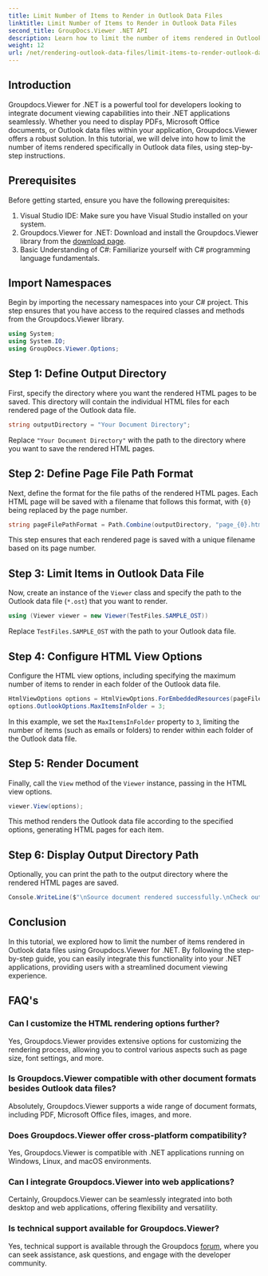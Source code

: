```yaml
---
title: Limit Number of Items to Render in Outlook Data Files
linktitle: Limit Number of Items to Render in Outlook Data Files
second_title: GroupDocs.Viewer .NET API
description: Learn how to limit the number of items rendered in Outlook data files using Groupdocs.Viewer for .NET. Follow our step-by-step for seamless integration.
weight: 12
url: /net/rendering-outlook-data-files/limit-items-to-render-outlook-data-files/
---
```

## Introduction
Groupdocs.Viewer for .NET is a powerful tool for developers looking to integrate document viewing capabilities into their .NET applications seamlessly. Whether you need to display PDFs, Microsoft Office documents, or Outlook data files within your application, Groupdocs.Viewer offers a robust solution. In this tutorial, we will delve into how to limit the number of items rendered specifically in Outlook data files, using step-by-step instructions.
## Prerequisites
Before getting started, ensure you have the following prerequisites:
1. Visual Studio IDE: Make sure you have Visual Studio installed on your system.
2. Groupdocs.Viewer for .NET: Download and install the Groupdocs.Viewer library from the [download page](https://releases.groupdocs.com/viewer/net/).
3. Basic Understanding of C#: Familiarize yourself with C# programming language fundamentals.

## Import Namespaces
Begin by importing the necessary namespaces into your C# project. This step ensures that you have access to the required classes and methods from the Groupdocs.Viewer library.
```csharp
using System;
using System.IO;
using GroupDocs.Viewer.Options;
```
## Step 1: Define Output Directory
First, specify the directory where you want the rendered HTML pages to be saved. This directory will contain the individual HTML files for each rendered page of the Outlook data file.
```csharp
string outputDirectory = "Your Document Directory";
```
Replace `"Your Document Directory"` with the path to the directory where you want to save the rendered HTML pages.
## Step 2: Define Page File Path Format
Next, define the format for the file paths of the rendered HTML pages. Each HTML page will be saved with a filename that follows this format, with `{0}` being replaced by the page number.
```csharp
string pageFilePathFormat = Path.Combine(outputDirectory, "page_{0}.html");
```
This step ensures that each rendered page is saved with a unique filename based on its page number.
## Step 3: Limit Items in Outlook Data File
Now, create an instance of the `Viewer` class and specify the path to the Outlook data file (`*.ost`) that you want to render.
```csharp
using (Viewer viewer = new Viewer(TestFiles.SAMPLE_OST))
```
Replace `TestFiles.SAMPLE_OST` with the path to your Outlook data file.
## Step 4: Configure HTML View Options
Configure the HTML view options, including specifying the maximum number of items to render in each folder of the Outlook data file.
```csharp
HtmlViewOptions options = HtmlViewOptions.ForEmbeddedResources(pageFilePathFormat);
options.OutlookOptions.MaxItemsInFolder = 3;
```
In this example, we set the `MaxItemsInFolder` property to `3`, limiting the number of items (such as emails or folders) to render within each folder of the Outlook data file.
## Step 5: Render Document
Finally, call the `View` method of the `Viewer` instance, passing in the HTML view options.
```csharp
viewer.View(options);
```
This method renders the Outlook data file according to the specified options, generating HTML pages for each item.
## Step 6: Display Output Directory Path
Optionally, you can print the path to the output directory where the rendered HTML pages are saved.
```csharp
Console.WriteLine($"\nSource document rendered successfully.\nCheck output in {outputDirectory}.");
```

## Conclusion
In this tutorial, we explored how to limit the number of items rendered in Outlook data files using Groupdocs.Viewer for .NET. By following the step-by-step guide, you can easily integrate this functionality into your .NET applications, providing users with a streamlined document viewing experience.
## FAQ's
### Can I customize the HTML rendering options further?
Yes, Groupdocs.Viewer provides extensive options for customizing the rendering process, allowing you to control various aspects such as page size, font settings, and more.
### Is Groupdocs.Viewer compatible with other document formats besides Outlook data files?
Absolutely, Groupdocs.Viewer supports a wide range of document formats, including PDF, Microsoft Office files, images, and more.
### Does Groupdocs.Viewer offer cross-platform compatibility?
Yes, Groupdocs.Viewer is compatible with .NET applications running on Windows, Linux, and macOS environments.
### Can I integrate Groupdocs.Viewer into web applications?
Certainly, Groupdocs.Viewer can be seamlessly integrated into both desktop and web applications, offering flexibility and versatility.
### Is technical support available for Groupdocs.Viewer?
Yes, technical support is available through the Groupdocs [forum](https://forum.groupdocs.com/c/viewer/9), where you can seek assistance, ask questions, and engage with the developer community.
